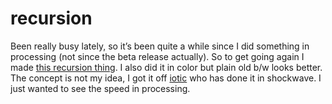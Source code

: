<!--
  id: 234
  date: 2005-09-20T22:20:48
  modified: 2005-09-20T22:20:48
  slug: recursion
  type: post
  excerpt: <p>Been really busy lately, so it&#8217;s been quite a while since I did something in processing (not since the beta release actually). So to get going again I made this recursion thing. I also did it in color but plain old b/w looks better. The concept is not my idea, I got it off iotic [&hellip;]</p>
  categories: Processing
  tags: 
  inCv: 
  inPortfolio: 
  dateFrom: 
  dateTo: 
-->

# recursion

<p>Been really busy lately, so it&#8217;s been quite a while since I did something in processing (not since the beta release actually). So to get going again I made <a href="javascript:pop('coderef.php?id=627',0,0,400,400)">this recursion thing</a>. I also did it in color but plain old b/w looks better.<br />
The concept is not my idea, I got it off <a href="http://www.iotic.com/" target="_blank">iotic</a> who has done it in shockwave. I just wanted to see the speed in processing.</p>